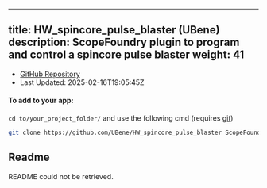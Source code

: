 
---
title: HW_spincore_pulse_blaster (UBene)
description: ScopeFoundry plugin to program and control a spincore pulse blaster
weight: 41
---
- [GitHub Repository](https://github.com/UBene/HW_spincore_pulse_blaster)
- Last Updated: 2025-02-16T19:05:45Z


#### To add to your app:

`cd to/your_project_folder/` and use the following cmd (requires [git](/docs/100_development-environment/20_git/))

```bash
git clone https://github.com/UBene/HW_spincore_pulse_blaster ScopeFoundryHW/spincore_pulse_blaster
```


## Readme
README could not be retrieved.
